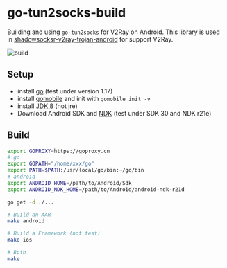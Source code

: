 # go-tun2socks-build

Building and using `go-tun2socks` for V2Ray on Android. This library is used in [shadowsocksr-v2ray-trojan-android](https://github.com/xxf098/shadowsocksr-v2ray-trojan-android) for support V2Ray.

![build](https://github.com/xxf098/go-tun2socks-build/workflows/build/badge.svg?branch=master&event=push) 

## Setup

* install [go](https://golang.org/doc/install#download) (test under version 1.17)
* install [gomobile](https://godoc.org/golang.org/x/mobile/cmd/gomobile) and init with `gomobile init -v`
* install [JDK 8](https://openjdk.java.net/install/) (not jre)
* Download Android SDK and [NDK](https://developer.android.com/ndk/downloads) (test under SDK 30 and NDK r21e)


## Build
```bash
export GOPROXY=https://goproxy.cn
# go
export GOPATH="/home/xxx/go"
export PATH=$PATH:/usr/local/go/bin:~/go/bin
# android
export ANDROID_HOME=/path/to/Android/Sdk
export ANDROID_NDK_HOME=/path/to/Android/android-ndk-r21d

go get -d ./...

# Build an AAR
make android

# Build a Framework (not test)
make ios

# Both
make
```

